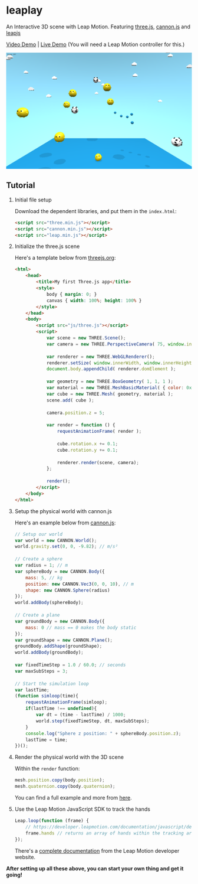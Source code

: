 # leaplay

An Interactive 3D scene with Leap Motion. Featuring
[three.js](https://github.com/mrdoob/three.js),
[cannon.js](https://github.com/schteppe/cannon.js) and
[leapjs](https://github.com/leapmotion/leapjs)

[Video Demo](https://youtu.be/_64q8yN1AwE) |
[Live Demo](http://neolwc.github.io/leaplay)
(You will need a Leap Motion controller for this.)

[![Video Demo](screenshot.png)](https://youtu.be/_64q8yN1AwE)

## Tutorial

1. Initial file setup

	Download the dependent libraries, and put them in the `index.html`:

	```HTML
	<script src="three.min.js"></script>
	<script src="cannon.min.js"></script>
	<script src="leap.min.js"></script>
	```

2. Initialize the three.js scene

	Here's a template below from
	[threejs.org](http://threejs.org/docs/index.html#Manual/Introduction/Creating_a_scene):

	```HTML
	<html>
		<head>
			<title>My first Three.js app</title>
			<style>
				body { margin: 0; }
				canvas { width: 100%; height: 100% }
			</style>
		</head>
		<body>
			<script src="js/three.js"></script>
			<script>
				var scene = new THREE.Scene();
				var camera = new THREE.PerspectiveCamera( 75, window.innerWidth/window.innerHeight, 0.1, 1000 );

				var renderer = new THREE.WebGLRenderer();
				renderer.setSize( window.innerWidth, window.innerHeight );
				document.body.appendChild( renderer.domElement );

				var geometry = new THREE.BoxGeometry( 1, 1, 1 );
				var material = new THREE.MeshBasicMaterial( { color: 0x00ff00 } );
				var cube = new THREE.Mesh( geometry, material );
				scene.add( cube );

				camera.position.z = 5;

				var render = function () {
					requestAnimationFrame( render );

					cube.rotation.x += 0.1;
					cube.rotation.y += 0.1;

					renderer.render(scene, camera);
				};

				render();
			</script>
		</body>
	</html>
	```

3. Setup the physical world with cannon.js

	Here's an example below from
	[cannon.js](https://github.com/schteppe/cannon.js#example):

	```JavaScript
	// Setup our world
	var world = new CANNON.World();
	world.gravity.set(0, 0, -9.82); // m/s²

	// Create a sphere
	var radius = 1; // m
	var sphereBody = new CANNON.Body({
		mass: 5, // kg
		position: new CANNON.Vec3(0, 0, 10), // m
		shape: new CANNON.Sphere(radius)
	});
	world.addBody(sphereBody);

	// Create a plane
	var groundBody = new CANNON.Body({
		mass: 0 // mass == 0 makes the body static
	});
	var groundShape = new CANNON.Plane();
	groundBody.addShape(groundShape);
	world.addBody(groundBody);

	var fixedTimeStep = 1.0 / 60.0; // seconds
	var maxSubSteps = 3;

	// Start the simulation loop
	var lastTime;
	(function simloop(time){
		requestAnimationFrame(simloop);
		if(lastTime !== undefined){
			var dt = (time - lastTime) / 1000;
			world.step(fixedTimeStep, dt, maxSubSteps);
		}
		console.log("Sphere z position: " + sphereBody.position.z);
		lastTime = time;
	})();
	```

4. Render the physical world with the 3D scene

	Within the `render` function:

	```JavaScript
	mesh.position.copy(body.position);
	mesh.quaternion.copy(body.quaternion);
	```

	You can find a full example and more from
	[here](https://github.com/schteppe/cannon.js/tree/master/examples#threejs).

5. Use the Leap Motion JavaScript SDK to track the hands

	```JavaScript
	Leap.loop(function (frame) {
		// https://developer.leapmotion.com/documentation/javascript/devguide/Leap_Hand.html
		frame.hands // returns an array of hands within the tracking area
	});
	```

	There's a
	[complete documentation](https://developer.leapmotion.com/documentation/javascript/index.html)
	from the Leap Motion developer website.

**After setting up all these above, you can start your own thing and get it going!**
